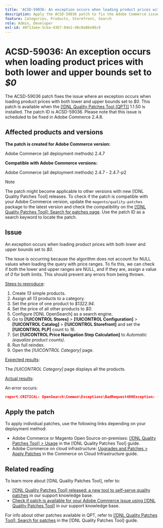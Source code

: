 ```yaml
---
title: 'ACSD-59036: An exception occurs when loading product prices with both lower and upper bounds set to $0'
description: Apply the ACSD-59036 patch to fix the Adobe Commerce issue where an exception occurs when loading product prices with both lower and upper bounds set to *$0*.
feature: Categories, Products, Storefront, Search
role: Admin, Developer
exl-id: 40f13aee-5cba-4367-94e2-d8c0e86e96c9
---
```

# ACSD-59036: An exception occurs when loading product prices with both lower and upper bounds set to *$0*

The ACSD-59036 patch fixes the issue where an exception occurs when loading product prices with both lower and upper bounds set to *$0*. This patch is available when the [[!DNL Quality Patches Tool (QPT)]](https://experienceleague.adobe.com/en/docs/commerce-knowledge-base/kb/announcements/commerce-announcements/magento-quality-patches-released-new-tool-to-self-serve-quality-patches) 1.1.50 is installed. The patch ID is ACSD-59036. Please note that this issue is scheduled to be fixed in Adobe Commerce 2.4.8.

## Affected products and versions

**The patch is created for Adobe Commerce version:**

Adobe Commerce (all deployment methods) 2.4.7

**Compatible with Adobe Commerce versions:**

Adobe Commerce (all deployment methods) 2.4.7 - 2.4.7-p2

>[!NOTE]
>
>The patch might become applicable to other versions with new [!DNL Quality Patches Tool] releases. To check if the patch is compatible with your Adobe Commerce version, update the `magento/quality-patches` package to the latest version and check the compatibility on the [[!DNL Quality Patches Tool]: Search for patches page](https://experienceleague.adobe.com/tools/commerce-quality-patches/index.html). Use the patch ID as a search keyword to locate the patch.

## Issue

An exception occurs when loading product prices with both lower and upper bounds set to *$0*.

The issue is occurring because the algorithm does not account for NULL values when loading the query with price ranges. To fix this, we can check if both the lower and upper ranges are NULL, and if they are, assign a value of *0* for both limits. This should prevent any errors from being thrown.

<u>Steps to reproduce</u>:

1. Create *13* simple products.
1. Assign all *13* products to a category.
1. Set the price of one product to *$1322.94*.
1. Set the price of all other products to *$0*.
1. Configure [!DNL OpenSearch] as a search engine.
1. Go to **[!UICONTROL Stores]** > **[!UICONTROL Configuration]** > **[!UICONTROL Catalog]** > **[!UICONTROL Storefront]** and set the **[!UICONTROL PLP]** count to *16*.
1. Set **[!UICONTROL Price Navigation Step Calculation]** to *Automatic (equalize product counts)*.
1. Run full reindex.
1. Open the *[!UICONTROL Category]* page.
   
<u>Expected results</u>:

The *[!UICONTROL Category]* page displays all the products.

<u>Actual results</u>:

An error occurs:

```JSON
report.CRITICAL: OpenSearch\Common\Exceptions\BadRequest400Exception: {"error":{"root_cause":[{"type":"x_content_parse_exception","reason":"[1:193] [bool] failed to parse field [must]"}],"type":"x_content_parse_exception","reason":"[1:193] [bool] failed to parse field [filter]","caused_by":{"type":"x_content_parse_exception","reason":"[1:193] [bool] failed to parse field [must]","caused_by":{"type":"illegal_argument_exception","reason":"field name is null or empty"}}},"status":400} in /vendor/opensearch-project/opensearch-php/src/OpenSearch/Connections/Connection.php:664
```

## Apply the patch

To apply individual patches, use the following links depending on your deployment method:

* Adobe Commerce or Magento Open Source on-premises: [[!DNL Quality Patches Tool] > Usage](https://experienceleague.adobe.com/docs/commerce-operations/tools/quality-patches-tool/usage.html) in the [!DNL Quality Patches Tool] guide.
* Adobe Commerce on cloud infrastructure: [Upgrades and Patches > Apply Patches](https://experienceleague.adobe.com/docs/commerce-cloud-service/user-guide/develop/upgrade/apply-patches.html) in the Commerce on Cloud Infrastructure guide.

## Related reading

To learn more about [!DNL Quality Patches Tool], refer to:

* [[!DNL Quality Patches Tool] released: a new tool to self-serve quality patches](https://experienceleague.adobe.com/en/docs/commerce-knowledge-base/kb/announcements/commerce-announcements/magento-quality-patches-released-new-tool-to-self-serve-quality-patches) in our support knowledge base.
* [Check if patch is available for your Adobe Commerce issue using [!DNL Quality Patches Tool]](/help/tools/quality-patches-tool/patches-available-in-qpt/check-patch-for-magento-issue-with-magento-quality-patches.md) in our support knowledge base.

For info about other patches available in QPT, refer to [[!DNL Quality Patches Tool]: Search for patches](https://experienceleague.adobe.com/tools/commerce-quality-patches/index.html) in the [!DNL Quality Patches Tool] guide.
